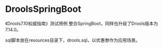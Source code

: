 # DroolsSpringBoot
《Drools7.10权威指南》测试用例  整合SpringBoot，同样也升级了Drools版本为7.14.0。

sql脚本放在resources目录下，drools.sql，以优惠劵作为应用场景。

